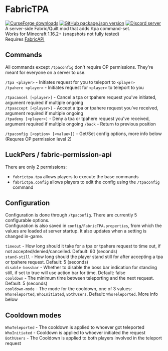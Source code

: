 # FabricTPA
[![CurseForge downloads](http://cf.way2muchnoise.eu/short_423295.svg)](https://www.curseforge.com/minecraft/mc-mods/fabrictpa)
[![GitHub package.json version](https://img.shields.io/github/v/release/CodedSakura/FabricTPA)](https://github.com/CodedSakura/FabricTPA)
[![Discord server](https://img.shields.io/discord/805088174085767219)](https://discord.gg/BkKG6nx6rG)  
A server-side Fabric/Quilt mod that adds /tpa command-set.  
Works for Minecraft 1.16.2+ (snapshots not fully tested)  
Requires [FabricAPI](https://www.curseforge.com/minecraft/mc-mods/fabric-api)  

## Commands
All commands except `/tpaconfig` don't require OP permissions. They're meant for everyone on a server to use.

`/tpa <player>` - Initiates request for you to teleport to `<player>`  
`/tpahere <player>` - Initiates request for `<player>` to teleport to you

`/tpacancel [<player>]` - Cancel a tpa or tpahere request you've initiated, argument required if multiple ongoing  
`/tpaaccept [<player>]` - Accept a tpa or tpahere request you've received, argument required if multiple ongoing  
`/tpadeny [<player>]` - Deny a tpa or tpahere request you've received, argument required if multiple ongoing
`/back` - Return to previous position  

`/tpaconfig [<option> [<value>]]` - Get/Set config options, more info below (Requres OP permission level 2)

## LuckPers / fabric-permission-api
There are only 2 permissions:
- `fabrictpa.tpa` allows players to execute the base commands
- `fabrictpa.config` allows players to edit the config using the `/tpaconfig` command

## Configuration
Configuration is done through `/tpaconfig`. There are currently 5 configurable options.  
Configuration is also saved in `config/FabricTPA.properties`, from which the values are loaded at server startup.
It also updates when a setting is changed in-game.

`timeout` - How long should it take for a tpa or tpahere request to time out, if not accepted/denied/cancelled. Default: 60 (seconds)  
`stand-still` - How long should the player stand still for after accepting a tpa or tpahere request. Default: 5 (seconds)  
`disable-bossbar` - Whether to disable the boss bar indication for standing still, if set to true will use action bar for time. Default: false  
`cooldown` - The minimum time between teleporting and the next request. Default: 5 (seconds)  
`cooldown-mode` - The mode for the cooldown, one of 3 values: `WhoTeleported`, `WhoInitiated`, `BothUsers`. Default: `WhoTeleported`. More info below  

## Cooldown modes

`WhoTeleported` - The cooldown is applied to whoever got teleported  
`WhoInitiated` - Cooldown is applied to whoever initiated the request  
`BothUsers` - The Cooldown is applied to both players involved in the teleport request
